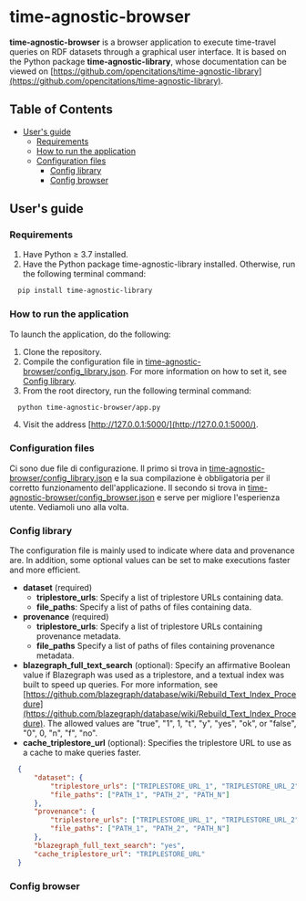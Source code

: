 # time-agnostic-browser

**time-agnostic-browser** is a browser application to execute time-travel queries on RDF datasets through a graphical user interface. It is based on the Python package **time-agnostic-library**, whose documentation can be viewed on [https://github.com/opencitations/time-agnostic-library](https://github.com/opencitations/time-agnostic-library).

## Table of Contents

- [User's guide](#users-guide)
  * [Requirements](#requirements)
  * [How to run the application](#how-to-run-the-application)
  * [Configuration files](#configuration-files)
    * [Config library](#config-library)  
    * [Config browser](#config-browser) 

## User's guide

### Requirements

  1. Have Python &ge; 3.7 installed.
  2. Have the Python package time-agnostic-library installed. Otherwise, run the following terminal command:
  ```bash
    pip install time-agnostic-library
  ```

### How to run the application

To launch the application, do the following:
  1. Clone the repository.
  2. Compile the configuration file in [time-agnostic-browser/config_library.json](https://github.com/opencitations/time-agnostic-browser/blob/main/time-agnostic-browser/config_library.json). For more information on how to set it, see [Config library](config-library). 
  3. From the root directory, run the following terminal command:
  ```bash
    python time-agnostic-browser/app.py
  ```
  4. Visit the address [http://127.0.0.1:5000/](http://127.0.0.1:5000/).

### Configuration files

Ci sono due file di configurazione. Il primo si trova in [time-agnostic-browser/config_library.json](https://github.com/opencitations/time-agnostic-browser/blob/main/time-agnostic-browser/config_library.json) e la sua compilazione è obbligatoria per il corretto funzionamento dell'applicazione. Il secondo si trova in [time-agnostic-browser/config_browser.json](https://github.com/opencitations/time-agnostic-browser/blob/main/time-agnostic-browser/config_browser.json) e serve per migliore l'esperienza utente. Vediamoli uno alla volta. 

### Config library

The configuration file is mainly used to indicate where data and provenance are. In addition, some optional values can be set to make executions faster and more efficient.

- **dataset** (required)
  - **triplestore_urls**: Specify a list of triplestore URLs containing data.  
  - **file_paths**: Specify a list of paths of files containing data.   
- **provenance** (required)
  - **triplestore_urls**: Specify a list of triplestore URLs containing provenance metadata.    
  - **file_paths** Specify a list of paths of files containing provenance metadata.      
- **blazegraph_full_text_search** (optional): Specify an affirmative Boolean value if Blazegraph was used as a triplestore, and a textual index was built to speed up queries. For more information, see [https://github.com/blazegraph/database/wiki/Rebuild_Text_Index_Procedure](https://github.com/blazegraph/database/wiki/Rebuild_Text_Index_Procedure). The allowed values are "true", "1", 1, "t", "y", "yes", "ok", or "false", "0", 0, "n", "f", "no".
- **cache_triplestore_url** (optional): Specifies the triplestore URL to use as a cache to make queries faster.

``` json
  {
      "dataset": {
          "triplestore_urls": ["TRIPLESTORE_URL_1", "TRIPLESTORE_URL_2", "TRIPLESTORE_URL_N"],
          "file_paths": ["PATH_1", "PATH_2", "PATH_N"]
      },
      "provenance": {
          "triplestore_urls": ["TRIPLESTORE_URL_1", "TRIPLESTORE_URL_2", "TRIPLESTORE_URL_N"],
          "file_paths": ["PATH_1", "PATH_2", "PATH_N"]
      },
      "blazegraph_full_text_search": "yes",
      "cache_triplestore_url": "TRIPLESTORE_URL"
  }
```

### Config browser



